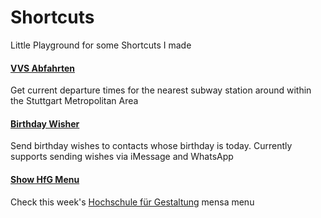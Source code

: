 # Shortcuts
Little Playground for some Shortcuts I made

#### [VVS Abfahrten](https://github.com/Sam0711er/Shortcuts/blob/master/VVS%20Abfahrten.shortcut)
Get current departure times for the nearest subway station around within the Stuttgart Metropolitan Area

#### [Birthday Wisher](https://github.com/Sam0711er/Shortcuts/blob/master/Birthday%20Wisher.shortcut)
Send birthday wishes to contacts whose birthday is today. Currently supports sending wishes via iMessage and WhatsApp

#### [Show HfG Menu](https://github.com/Sam0711er/Shortcuts/blob/master/Show%20HfG%20Menu.shortcut)
Check this week's [Hochschule für Gestaltung](https://github.com/hfg-gmuend) mensa menu

